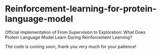 # Reinforcement-learning-for-protein-language-model
Official implementation of From Supervision to Exploration: What Does Protein Language Model Learn During Reinforcement Learning? 


The code is coming soon, thank you very much for your patience!
